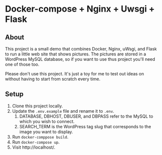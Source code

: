 # Docker-compose + Nginx + Uwsgi + Flask

## About

This project is a small demo that combines Docker, Nginx, uWsgi, and Flask to run a little web site that shows pictures.
The pictures are stored in a WordPress MySQL database, so if you want to use thus project you'll need one of those too.

Please don't use this project. 
It's just a toy for me to test out ideas on without having to start from scratch every time.

## Setup

1. Clone this project locally.
2. Update the `.env.example` file and rename it to `.env`.
   1. DATABASE, DBHOST, DBUSER, and DBPASS refer to the MySQL to which you wish to connect.
   2. SEARCH_TERM is the WordPress tag slug that corresponds to the image you want to display.
3. Run `docker-comppose build`.
4. Run `docker-compose up`.
5. Visit http://localhost/.
